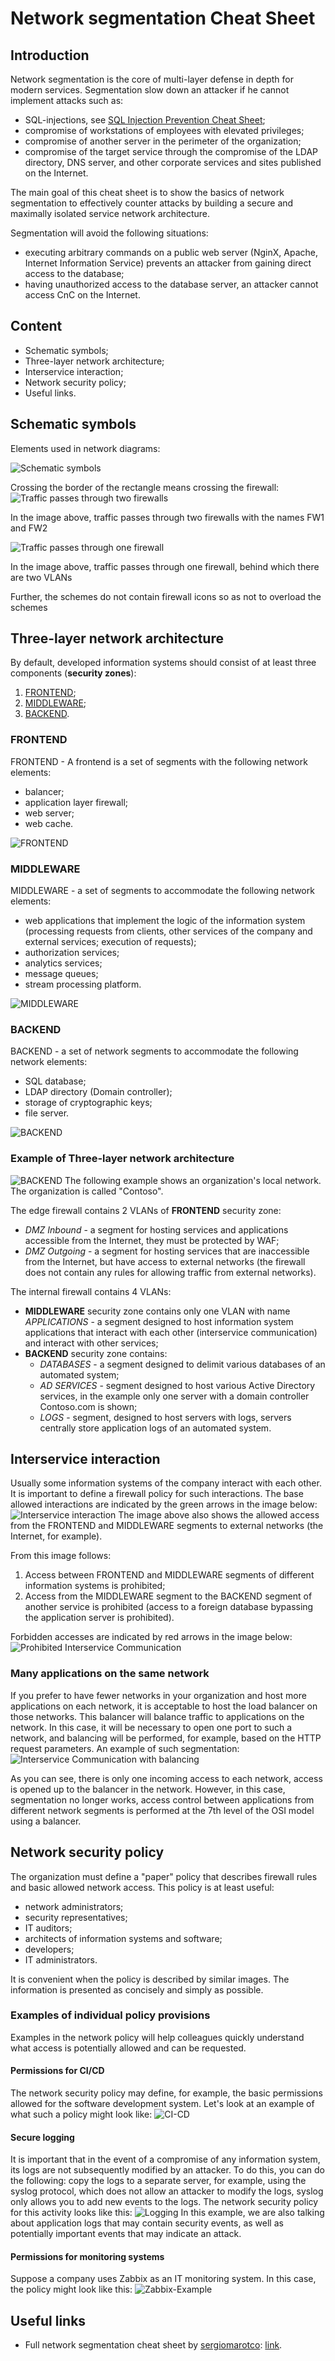 # Network segmentation Cheat Sheet

## Introduction

Network segmentation is the core of multi-layer defense in depth for modern services. Segmentation slow down an attacker if he cannot implement attacks such as:

- SQL-injections, see [SQL Injection Prevention Cheat Sheet](SQL_Injection_Prevention_Cheat_Sheet.md);
- compromise of workstations of employees with elevated privileges;
- compromise of another server in the perimeter of the organization;
- compromise of the target service through the compromise of the LDAP directory, DNS server, and other corporate services and sites published on the Internet.

The main goal of this cheat sheet is to show the basics of network segmentation to effectively counter attacks by building a secure and maximally isolated service network architecture.

Segmentation will avoid the following situations:

- executing arbitrary commands on a public web server (NginX, Apache, Internet Information Service) prevents an attacker from gaining direct access to the database;
- having unauthorized access to the database server, an attacker cannot access CnC on the Internet.

## Content

- Schematic symbols;
- Three-layer network architecture;
- Interservice interaction;
- Network security policy;
- Useful links.

## Schematic symbols

Elements used in network diagrams:

![Schematic symbols](https://raw.githubusercontent.com/OWASP/CheatSheetSeries/master/assets/Network_Segmentation_Cheat_Sheet_Schematic_symbols.drawio.png)

Crossing the border of the rectangle means crossing the firewall:
![Traffic passes through two firewalls](https://raw.githubusercontent.com/OWASP/CheatSheetSeries/master/assets/Network_Segmentation_Cheat_Sheet_firewall_1.drawio.png)

In the image above, traffic passes through two firewalls with the names FW1 and FW2

![Traffic passes through one firewall](https://raw.githubusercontent.com/OWASP/CheatSheetSeries/master/assets/Network_Segmentation_Cheat_Sheet_firewall_2.drawio.png)

In the image above, traffic passes through one firewall, behind which there are two VLANs

Further, the schemes do not contain firewall icons so as not to overload the schemes

## Three-layer network architecture

By default, developed information systems should consist of at least three components (**security zones**):

1. [FRONTEND](Network_Segmentation_Cheat_Sheet.md#FRONTEND);
2. [MIDDLEWARE](Network_Segmentation_Cheat_Sheet.md#MIDDLEWARE);
3. [BACKEND](Network_Segmentation_Cheat_Sheet.md#BACKEND).

### FRONTEND

FRONTEND - A frontend is a set of segments with the following network elements:

- balancer;
- application layer firewall;
- web server;
- web cache.

![FRONTEND](https://raw.githubusercontent.com/OWASP/CheatSheetSeries/master/assets/Network_Segmentation_Cheat_Sheet_FRONTEND.drawio.png)

### MIDDLEWARE

MIDDLEWARE - a set of segments to accommodate the following network elements:

- web applications that implement the logic of the information system (processing requests from clients, other services of the company and external services; execution of requests);
- authorization services;
- analytics services;
- message queues;
- stream processing platform.

![MIDDLEWARE](https://raw.githubusercontent.com/OWASP/CheatSheetSeries/master/assets/Network_Segmentation_Cheat_Sheet_MIDDLEWARE.drawio.png)

### BACKEND

BACKEND - a set of network segments to accommodate the following network elements:

- SQL database;
- LDAP directory (Domain controller);
- storage of cryptographic keys;
- file server.

![BACKEND](https://raw.githubusercontent.com/OWASP/CheatSheetSeries/master/assets/Network_Segmentation_Cheat_Sheet_BACKEND.drawio.png)

### Example of Three-layer network architecture

![BACKEND](https://raw.githubusercontent.com/OWASP/CheatSheetSeries/master/assets/Network_Segmentation_Cheat_Sheet_TIER_Example.drawio.png)
The following example shows an organization's local network. The organization is called "Сontoso".

The edge firewall contains 2 VLANs of **FRONTEND** security zone:

- _DMZ Inbound_ - a segment for hosting services and applications accessible from the Internet, they must be protected by WAF;
- _DMZ Outgoing_ - a segment for hosting services that are inaccessible from the Internet, but have access to external networks (the firewall does not contain any rules for allowing traffic from external networks).

The internal firewall contains 4 VLANs:

- **MIDDLEWARE** security zone contains only one VLAN with name _APPLICATIONS_ - a segment designed to host information system applications that interact with each other (interservice communication) and interact with other services;
- **BACKEND** security zone contains:
    - _DATABASES_ - a segment designed to delimit various databases of an automated system;
    - _AD SERVICES_ - segment designed to host various Active Directory services, in the example only one server with a domain controller Contoso.com is shown;
    - _LOGS_ - segment, designed to host servers with logs, servers centrally store application logs of an automated system.

## Interservice interaction

Usually some information systems of the company interact with each other. It is important to define a firewall policy for such interactions.
The base allowed interactions are indicated by the green arrows in the image below:
![Interservice interaction](https://raw.githubusercontent.com/OWASP/CheatSheetSeries/master/assets/Network_Segmentation_Cheat_Sheet_interservice.drawio.png)
The image above also shows the allowed access from the FRONTEND and MIDDLEWARE segments to external networks (the Internet, for example).

From this image follows:

1. Access between FRONTEND and MIDDLEWARE segments of different information systems is prohibited;
2. Access from the MIDDLEWARE segment to the BACKEND segment of another service is prohibited (access to a foreign database bypassing the application server is prohibited).

Forbidden accesses are indicated by red arrows in the image below:
![Prohibited Interservice Communication](https://raw.githubusercontent.com/OWASP/CheatSheetSeries/master/assets/Network_Segmentation_Cheat_Sheet_interservice_deny.drawio.png)

### Many applications on the same network

If you prefer to have fewer networks in your organization and host more applications on each network, it is acceptable to host the load balancer on those networks. This balancer will balance traffic to applications on the network.
In this case, it will be necessary to open one port to such a network, and balancing will be performed, for example, based on the HTTP request parameters.
An example of such segmentation:
![Interservice Communication with balancing](https://raw.githubusercontent.com/OWASP/CheatSheetSeries/master/assets/Network_Segmentation_Cheat_Sheet_interservice_balancer.drawio.png)

As you can see, there is only one incoming access to each network, access is opened up to the balancer in the network. However, in this case, segmentation no longer works, access control between applications from different network segments is performed at the 7th level of the OSI model using a balancer.

## Network security policy

The organization must define a "paper" policy that describes firewall rules and basic allowed network access.
This policy is at least useful:

- network administrators;
- security representatives;
- IT auditors;
- architects of information systems and software;
- developers;
- IT administrators.

It is convenient when the policy is described by similar images. The information is presented as concisely and simply as possible.

### Examples of individual policy provisions

Examples in the network policy will help colleagues quickly understand what access is potentially allowed and can be requested.

#### Permissions for CI/CD

The network security policy may define, for example, the basic permissions allowed for the software development system. Let's look at an example of what such a policy might look like:
![CI-CD](https://raw.githubusercontent.com/OWASP/CheatSheetSeries/master/assets/Network_Segmentation_Cheat_Sheet_repo.drawio.png)

#### Secure logging

It is important that in the event of a compromise of any information system, its logs are not subsequently modified by an attacker. To do this, you can do the following: copy the logs to a separate server, for example, using the syslog protocol, which does not allow an attacker to modify the logs, syslog only allows you to add new events to the logs.
The network security policy for this activity looks like this:
![Logging](https://raw.githubusercontent.com/OWASP/CheatSheetSeries/master/assets/Network_Segmentation_Cheat_Sheet_logs.drawio.png)
In this example, we are also talking about application logs that may contain security events, as well as potentially important events that may indicate an attack.

#### Permissions for monitoring systems

Suppose a company uses Zabbix as an IT monitoring system. In this case, the policy might look like this:
![Zabbix-Example](https://raw.githubusercontent.com/OWASP/CheatSheetSeries/master/assets/Network_Segmentation_Cheat_Sheet_Monitoring.drawio.png)

## Useful links

- Full network segmentation cheat sheet by [sergiomarotco](https://github.com/sergiomarotco): [link](https://github.com/sergiomarotco/Network-segmentation-cheat-sheet).
